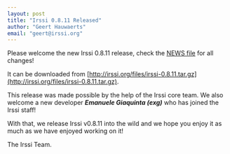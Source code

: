 ```yaml
---
layout: post
title: "Irssi 0.8.11 Released"
author: "Geert Hauwaerts"
email: "geert@irssi.org"
---
```


Please welcome the new Irssi 0.8.11 release, check the [NEWS
file](/news/ChangeLog) for all changes!

It can be downloaded from
[http://irssi.org/files/irssi-0.8.11.tar.gz](http://irssi.org/files/irssi-0.8.11.tar.gz).

This release was made possible by the help of the Irssi core team. We also
welcome a new developer ***Emanuele Giaquinta (exg)*** who has
joined the Irssi staff!

With that, we release Irssi v0.8.11 into the wild and we hope you enjoy it as
much as we have enjoyed working on it!

The Irssi Team.

